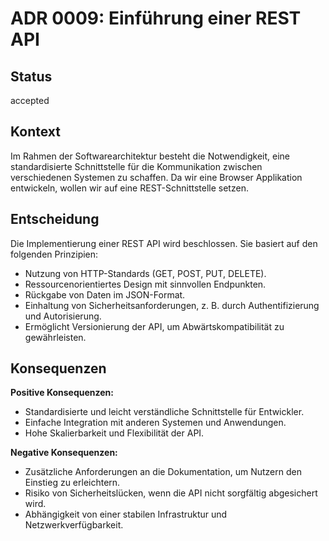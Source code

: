 # ADR 0009: Einführung einer REST API

## Status

accepted

## Kontext

Im Rahmen der Softwarearchitektur besteht die Notwendigkeit, eine standardisierte Schnittstelle für die Kommunikation zwischen verschiedenen Systemen zu schaffen. Da wir eine Browser Applikation entwickeln, wollen wir auf eine REST-Schnittstelle setzen.

## Entscheidung

Die Implementierung einer REST API wird beschlossen. Sie basiert auf den folgenden Prinzipien:
- Nutzung von HTTP-Standards (GET, POST, PUT, DELETE).
- Ressourcenorientiertes Design mit sinnvollen Endpunkten.
- Rückgabe von Daten im JSON-Format.
- Einhaltung von Sicherheitsanforderungen, z. B. durch Authentifizierung und Autorisierung.
- Ermöglicht Versionierung der API, um Abwärtskompatibilität zu gewährleisten.

## Konsequenzen

**Positive Konsequenzen:**
- Standardisierte und leicht verständliche Schnittstelle für Entwickler.
- Einfache Integration mit anderen Systemen und Anwendungen.
- Hohe Skalierbarkeit und Flexibilität der API.

**Negative Konsequenzen:**
- Zusätzliche Anforderungen an die Dokumentation, um Nutzern den Einstieg zu erleichtern.
- Risiko von Sicherheitslücken, wenn die API nicht sorgfältig abgesichert wird.
- Abhängigkeit von einer stabilen Infrastruktur und Netzwerkverfügbarkeit.
